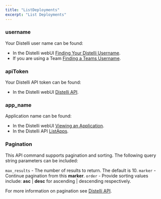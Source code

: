 ```yaml
---
title: "ListDeployments"
excerpt: "List Deployments"
---
```

### username

Your Distelli user name can be found:
* In the Distelli webUI [Finding Your Distelli Username](doc:finding-your-distelli-username).
* If you are using a Team [Finding a Teams Username](doc:finding-a-teams-distelli-username).

### apiToken

Your Distelli API token can be found:
* In the Distelli webUI [Distelli API](doc:distelli-api).

### app_name

Application name can be found:
* In the Distelli webUI [Viewing an Application](doc:viewing-an-application).
* In the Distelli API [ListApps](doc:listapps).

### Pagination

This API command supports pagination and sorting. The following query string parameters can be included:

`max_results` - The number of results to return. The default is 10.
`marker` - Continue pagination from this **marker**.
`order` - Provide sorting values include: **asc** | **desc** for ascending | descending respectively.

For more information on pagination see [Distelli API](doc:distelli-api#pagination).